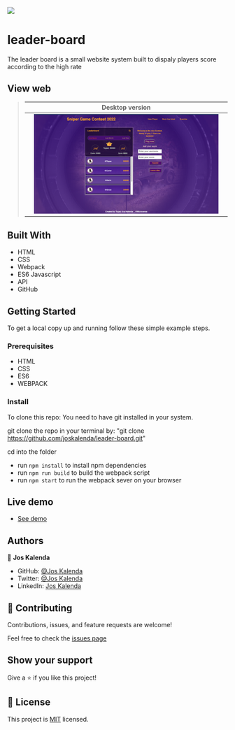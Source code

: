 ![](https://img.shields.io/badge/Microverse-blueviolet)
# leader-board
The leader board is a small website system built to dispaly players score according to the high rate

 ## View web

> || Desktop version ||
> |-|---------|-|
> || ![Screenshot1](/asset/desk.png) ||
## Built With

- HTML
- CSS
- Webpack
- ES6 Javascript
- API
- GitHub

## Getting Started

To get a local copy up and running follow these simple example steps.

### Prerequisites

- HTML
- CSS
- ES6 
- WEBPACK

### Install

To clone this repo: You need to have git installed in your system.

git clone the repo in your terminal by: "git clone https://github.com/joskalenda/leader-board.git"

cd into the folder

- run `npm install` to install npm dependencies
- run `npm run build` to build the webpack script
- run `npm start` to run the webpack sever on your browser

## Live demo

- [See demo](https://musing-almeida-aa50b4.netlify.app/)
## Authors

👤 **Jos Kalenda**

- GitHub: [@Jos Kalenda](https://github.com/)
- Twitter: [@Jos Kalenda](https://twitter.com/)
- LinkedIn: [Jos Kalenda](https://www.linkedin.com/)

## 🤝 Contributing

Contributions, issues, and feature requests are welcome!

Feel free to check the [issues page](https://github.com/joskalenda/leader-board/issues/new)

## Show your support

Give a ⭐️ if you like this project!

## 📝 License

This project is [MIT](./MIT.md) licensed.

